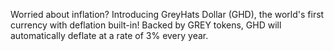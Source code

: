 Worried about inflation? Introducing GreyHats Dollar (GHD), the world's first currency with deflation built-in! Backed by GREY tokens, GHD will automatically deflate at a rate of 3% every year.
